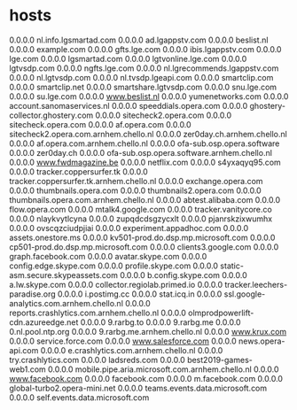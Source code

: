 # hosts
0.0.0.0	nl.info.lgsmartad.com
0.0.0.0	ad.lgappstv.com
0.0.0.0	beslist.nl
0.0.0.0	example.com
0.0.0.0	gfts.lge.com
0.0.0.0	ibis.lgappstv.com
0.0.0.0	lge.com
0.0.0.0	lgsmartad.com
0.0.0.0	lgtvonline.lge.com
0.0.0.0	lgtvsdp.com
0.0.0.0	ngfts.lge.com
0.0.0.0	nl.lgrecommends.lgappstv.com
0.0.0.0	nl.lgtvsdp.com
0.0.0.0	nl.tvsdp.lgeapi.com
0.0.0.0	smartclip.com
0.0.0.0	smartclip.net
0.0.0.0	smartshare.lgtvsdp.com
0.0.0.0	snu.lge.com
0.0.0.0	su.lge.com
0.0.0.0	www.beslist.nl
0.0.0.0	yumenetworks.com
0.0.0.0	account.sanomaservices.nl
0.0.0.0	speeddials.opera.com
0.0.0.0	ghostery-collector.ghostery.com
0.0.0.0	sitecheck2.opera.com
0.0.0.0	sitecheck.opera.com
0.0.0.0	af.opera.com
0.0.0.0	sitecheck2.opera.com.arnhem.chello.nl
0.0.0.0	zer0day.ch.arnhem.chello.nl
0.0.0.0	af.opera.com.arnhem.chello.nl
0.0.0.0	ofa-sub.osp.opera.software
0.0.0.0	zer0day.ch
0.0.0.0	ofa-sub.osp.opera.software.arnhem.chello.nl
0.0.0.0	www.fwdmagazine.be
0.0.0.0	netflix.com
0.0.0.0	s4yxaqyq95.com
0.0.0.0	tracker.coppersurfer.tk
0.0.0.0	tracker.coppersurfer.tk.arnhem.chello.nl
0.0.0.0	exchange.opera.com
0.0.0.0	thumbnails.opera.com
0.0.0.0	thumbnails2.opera.com
0.0.0.0	thumbnails.opera.com.arnhem.chello.nl
0.0.0.0	abtest.alibaba.com
0.0.0.0	flow.opera.com
0.0.0.0	mtalk4.google.com
0.0.0.0	tracker.vanitycore.co
0.0.0.0	nlaykvytlcyna
0.0.0.0	zupqdcdsgzycxlt
0.0.0.0	pjanrskzixwumhx
0.0.0.0	ovscqzciudpjiai
0.0.0.0	experiment.appadhoc.com
0.0.0.0	assets.onestore.ms
0.0.0.0	kv501-prod.do.dsp.mp.microsoft.com
0.0.0.0	cp501-prod.do.dsp.mp.microsoft.com
0.0.0.0	clients3.google.com
0.0.0.0	graph.facebook.com
0.0.0.0	avatar.skype.com
0.0.0.0	config.edge.skype.com
0.0.0.0	profile.skype.com
0.0.0.0	static-asm.secure.skypeassets.com
0.0.0.0	b.config.skype.com
0.0.0.0	a.lw.skype.com
0.0.0.0	collector.regiolab.primed.io
0.0.0.0	tracker.leechers-paradise.org
0.0.0.0	i.postimg.cc
0.0.0.0	stat.icq.in
0.0.0.0	ssl.google-analytics.com.arnhem.chello.nl
0.0.0.0	reports.crashlytics.com.arnhem.chello.nl
0.0.0.0	olmprodpowerlift-cdn.azureedge.net
0.0.0.0	9.rarbg.to
0.0.0.0	9.rarbg.me
0.0.0.0	0.nl.pool.ntp.org
0.0.0.0	9.rarbg.me.arnhem.chello.nl
0.0.0.0	www.krux.com
0.0.0.0	service.force.com
0.0.0.0	www.salesforce.com
0.0.0.0	news.opera-api.com
0.0.0.0	e.crashlytics.com.arnhem.chello.nl
0.0.0.0	try.crashlytics.com
0.0.0.0	ladsreds.com
0.0.0.0	best2019-games-web1.com
0.0.0.0	mobile.pipe.aria.microsoft.com.arnhem.chello.nl
0.0.0.0	www.facebook.com
0.0.0.0	facebook.com
0.0.0.0	m.facebook.com
0.0.0.0 global-turbo2.opera-mini.net
0.0.0.0 teams.events.data.microsoft.com
0.0.0.0 self.events.data.microsoft.com

